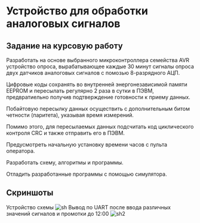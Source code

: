 # Устройство для обработки аналоговых сигналов

## Задание на курсовую работу

Разработать на основе выбранного микроконтроллера семейства AVR устройство опроса, вырабатывающее каждые 30 минут сигналы опроса двух датчиков аналоговых сигналов с помозью 8-разрядного АЦП. 

Цифровые коды сохранять во внутренней энергонезависимой памяти EEPROM и пересылать регулярно 2 раза в сутки в ПЭВМ, предвратиельно получив подтверждение готовности к приему данных. 

Побайтовую пересылку данных осуществить с дополнительным битом четности (паритета), указывая время измерений.

Помимо этого, для пересылаемых данных подсчитать код циклического контроля CRC и также отправить его в ПЭВМ.

Предусмотреть начальную установку времени часов с пульта оператора.

Разработать схему, алгоритмы и программы.

Отладить разработанные программы с помощью симулятора.

## Скриншоты

Устройство схемы
![sh](https://i.imgur.com/X12R5ER.png)
Вывод по UART после ввода различных значений сигналов и промотки до 12:00
![sh2](https://i.imgur.com/PIhtHEw.png)

